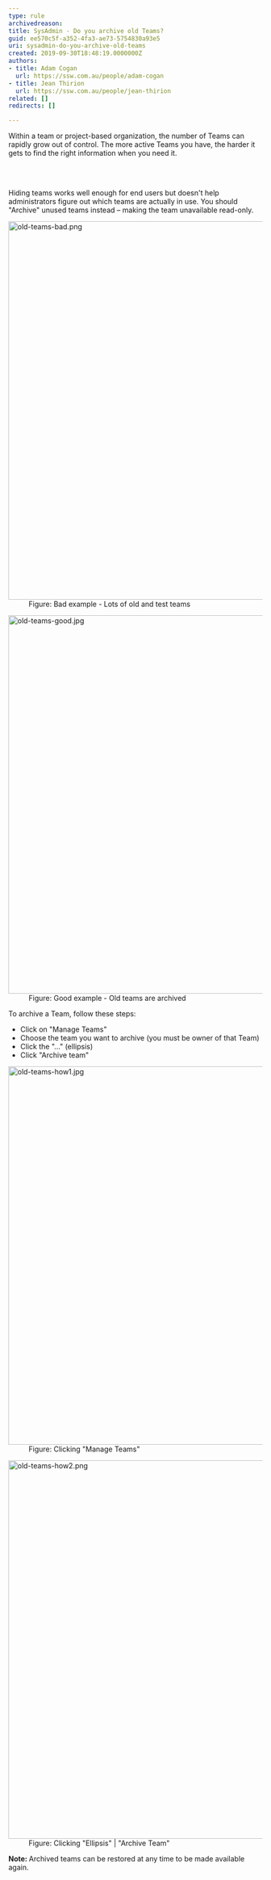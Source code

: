 ```yaml
---
type: rule
archivedreason: 
title: SysAdmin - Do you archive old Teams?
guid: ee570c5f-a352-4fa3-ae73-5754830a93e5
uri: sysadmin-do-you-archive-old-teams
created: 2019-09-30T18:48:19.0000000Z
authors:
- title: Adam Cogan
  url: https://ssw.com.au/people/adam-cogan
- title: Jean Thirion
  url: https://ssw.com.au/people/jean-thirion
related: []
redirects: []

---
```



<p class="ssw15-rteElement-P">​Within a team or project-based organization, the number of Teams can rapidly grow out of control. The more active Teams you have, the harder it gets to find the right information when you need it.​​<br></p>
<br><excerpt class='endintro'></excerpt><br>
<p class="ssw15-rteElement-P">​Hiding teams works well enough for end users but doesn't help administrators figure out which teams are actually in use. You should &quot;Archive&quot;&#160;unused teams instead – making the team unavailable read-only.</p><dl class="badImage"><dt><img src="/PublishingImages/old-teams-bad.png" alt="old-teams-bad.png" style="width&#58;750px;" /></dt><dd>Figure&#58; Bad example -&#160;Lots of old and test teams</dd></dl><dl class="goodImage"><dt><img src="/PublishingImages/old-teams-good.jpg" alt="old-teams-good.jpg" style="width&#58;750px;" /></dt><dd>Figure&#58; Good example -&#160;Old teams are archived</dd></dl><p>To archive a Team, follow these steps&#58;</p><p></p><ul><li>Click on &quot;Manage Teams&quot;</li><li>Choose the team you want to archive (you must be owner of that Team)</li><li>Click the &quot;...&quot;&#160;(ellipsis)</li><li>Click &quot;Archive team&quot;​<br></li></ul><dl class="image"><dt><img src="/PublishingImages/old-teams-how1.jpg" alt="old-teams-how1.jpg" style="width&#58;750px;" /></dt><dd>Figure&#58; Clicking &quot;Manage Teams&quot;</dd></dl><dl class="image"><dt><img src="/PublishingImages/old-teams-how2.png" alt="old-teams-how2.png" style="width&#58;750px;" /></dt><dd>Figure&#58; Clicking &quot;Ellipsis&quot; | &quot;Archive Team&quot;</dd></dl><p><b>Note&#58; </b>Archived teams can be restored at any time to be made available again.</p>


